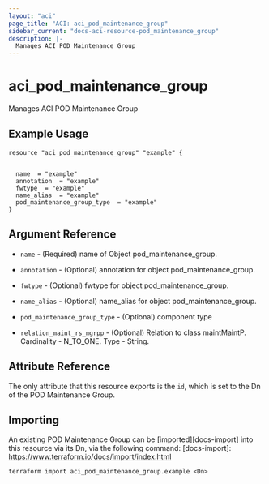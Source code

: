 ```yaml
---
layout: "aci"
page_title: "ACI: aci_pod_maintenance_group"
sidebar_current: "docs-aci-resource-pod_maintenance_group"
description: |-
  Manages ACI POD Maintenance Group
---
```


# aci_pod_maintenance_group #
Manages ACI POD Maintenance Group

## Example Usage ##

```hcl
resource "aci_pod_maintenance_group" "example" {


  name  = "example"
  annotation  = "example"
  fwtype  = "example"
  name_alias  = "example"
  pod_maintenance_group_type  = "example"
}
```
## Argument Reference ##
* `name` - (Required) name of Object pod_maintenance_group.
* `annotation` - (Optional) annotation for object pod_maintenance_group.
* `fwtype` - (Optional) fwtype for object pod_maintenance_group.
* `name_alias` - (Optional) name_alias for object pod_maintenance_group.
* `pod_maintenance_group_type` - (Optional) component type

* `relation_maint_rs_mgrpp` - (Optional) Relation to class maintMaintP. Cardinality - N_TO_ONE. Type - String.
                


## Attribute Reference

The only attribute that this resource exports is the `id`, which is set to the
Dn of the POD Maintenance Group.

## Importing ##

An existing POD Maintenance Group can be [imported][docs-import] into this resource via its Dn, via the following command:
[docs-import]: https://www.terraform.io/docs/import/index.html


```
terraform import aci_pod_maintenance_group.example <Dn>
```